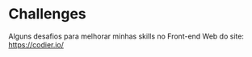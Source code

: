 # Challenges
Alguns desafios para melhorar minhas skills no Front-end Web do site: https://codier.io/

